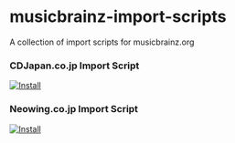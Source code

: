 # musicbrainz-import-scripts
A collection of import scripts for musicbrainz.org

### CDJapan.co.jp Import Script

[![Install](https://raw.github.com/jerone/UserScripts/master/_resources/Install-button.png)](https://github.com/k-joel/musicbrainz-import-scripts/raw/main/cdjapan-musicbrainz-import.user.js)

### Neowing.co.jp Import Script

[![Install](https://raw.github.com/jerone/UserScripts/master/_resources/Install-button.png)](https://github.com/k-joel/musicbrainz-import-scripts/raw/main/neowing-musicbrainz-import.user.js)
